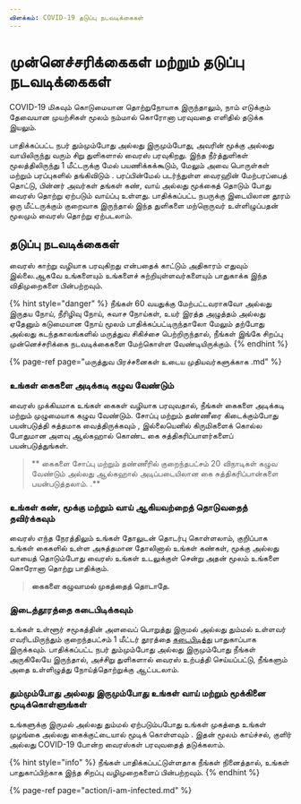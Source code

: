 ```yaml
---
விளக்கம்: COVID-19 தடுப்பு நடவடிக்கைகள் 
---
```


# முன்னெச்சரிக்கைகள் மற்றும் தடுப்பு நடவடிக்கைகள்

COVID-19 மிகவும் கொடுமையான  தொற்றுநோயாக  இருந்தாலும், நாம் எடுக்கும் தேவையான முயற்சிகள் மூலம் நம்மால் கொரோனா பரவுவதை எளிதில் தடுக்க இயலும்.

பாதிக்கப்பட்ட நபர் தும்மும்போது அல்லது இருமும்போது, அவரின்  மூக்கு அல்லது வாயிலிருந்து வரும்  சிறு துளிகளால் வைரஸ் பரவுகிறது. இந்த நீர்த்துளிகள் மூலத்திலிருந்து 1 மீட்டருக்கு மேல் பயணிக்கக்கூடும், மேலும் அவை பொருள்கள் மற்றும் பரப்புகளில் தங்கிவிடும் . பரப்பின்மேல்  படர்ந்துள்ள வைரஹின்   மேற்பரப்பைத் தொட்டு, பின்னர் அவர்கள் தங்கள் கண், வாய் அல்லது மூக்கைத் தொடும் போது  வைரஸ்  தொற்று ஏற்படும் வாய்ப்பு உள்ளது. பாதிக்கப்பட்ட நபருக்கு இடையிலான தூரம் ஒரு மீட்டருக்கும் குறைவாக இருந்தால் இந்த துளிகளை மற்றொருவர்  உள்ளிழுப்பதன் மூலமும் வைரஸ் தொற்று ஏற்படலாம்.

## தடுப்பு நடவடிக்கைகள்

வைரஸ் காற்று வழியாக பரவுகிறது என்பதைக் காட்டும் அதிகாரம்  எதுவும் இல்லை.ஆகவே  உங்களையும் உங்களைச் சுற்றியுள்ளவர்களையும் பாதுகாக்க இந்த விதிமுறைகளை பின்பற்றவும்.

{% hint style="danger" %}
நீங்கள் 60 வயதுக்கு மேற்பட்டவராகவோ  அல்லது இருதய நோய், நீரிழிவு நோய், சுவாச நோய்கள், உயர் இரத்த அழுத்தம் அல்லது ஏதேனும் கடுமையான நோய் மூலம் பாதிக்கப்பட்டிருந்தாலோ மேலும் தற்போது  அல்லது கடந்தகாலங்களில் மருத்துவ சிகிச்சை பெற்றிருந்தால், நீங்கள் இங்கே சிறப்பு முன்னெச்சரிக்கை நடவடிக்கைகளை மேற்கொள்ள வேண்டியிருக்கும்.
{% endhint %}

{% page-ref page="மருத்துவ பிரச்சனைகள் உடைய முதியவர்களுக்காக .md" %}

### உங்கள் கைகளை அடிக்கடி கழுவ வேண்டும்

வைரஸ் முக்கியமாக உங்கள் கைகள் வழியாக பரவுவதால், நீங்கள் கைகளை  அடிக்கடி மற்றும் முழுமையாக கழுவ வேண்டும். சோப்பு மற்றும் தண்ணீரை  கிடைக்கும்போது பயன்படுத்தி சுத்தமாக வைத்திருக்கவும் , இல்லையெனில் கிருமிகளைக் கொல்ல போதுமான அளவு ஆல்கஹால் கொண்ட கை சுத்திகரிப்பாளர்களைப் பயன்படுத்துங்கள்.
> ** கைகளை  சோப்பு மற்றும் தண்ணீரில்  குறைந்தபட்சம் 20 விநாடிகள் கழுவ வேண்டும் அல்லது ஆல்கஹால் அடிப்படையிலான கை சுத்திகரிப்பான்களை பயன்படுத்தலாம். .**

### உங்கள் கண், மூக்கு மற்றும் வாய் ஆகியவற்றைத் தொடுவதைத் தவிர்க்கவும்

வைரஸ் எந்த நேரத்திலும் உங்கள் தோலுடன் தொடர்பு கொள்ளலாம், குறிப்பாக உங்கள் கைகளில்  உள்ள  அசுத்தமான தோலினால்  உங்கள் கண்கள், மூக்கு அல்லது வாயைத் தொடும்போது  வைரஸ் உங்கள் உடலுக்குள் சென்று  அதன் மூலம் உங்களை கொரோனா தொற்று பாதிக்கும்.

> **கைகளை கழுவாமல் முகத்தைத் தொடாதே.**

### **இடைத்தூரத்தை கடைபிடிக்கவும்**

உங்கள் உள்ளூர் சமூகத்தின்  அளவைப் பொறுத்து  இருமல் அல்லது தும்மல் உள்ளவர் எவரிடமிருந்தும் குறைந்தபட்சம் 1 மீட்டர் தூரத்தை [கடைபிடித்து](https://www.who.int/emergencies/diseases/novel-coronavirus-2019/advice-for-public) பாதுகாப்பாக  இருக்கவும்.
பாதிக்கப்பட்ட நபர் தும்மும்போது அல்லது இருமும்போது நீங்கள் அருகிலேயே இருந்தால், அச்சிறு துளிகளால் வைரஸ் உற்பத்தி செய்யப்பட்டு, நீங்களும் அதை  உள்ளிழுத்து நோய்த்தொற்றுக்கு  ஆட்படலாம்.

### தும்மும்போது அல்லது இருமும்போது உங்கள் வாய் மற்றும் மூக்கினை மூடிக்கொள்ளுங்கள் 

உங்களுக்கு இருமல் அல்லது தும்மல் ஏற்படும்பபோது உங்கள் முகத்தை உங்கள் முழங்கை அல்லது கைக்குட்டையால்  மூடிக்  கொள்ளவும் . இதன் மூலம்  காய்ச்சல், குளிர் அல்லது COVID-19 போன்ற வைரஸ்கள் பரவுவதைத் தடுக்கலாம்.

{% hint style="info" %}
நீங்கள் பாதிக்கப்பட்டுள்ளதாக நீங்கள் நினைத்தால், உங்கள் பாதுகாப்பிற்காக இந்த சிறப்பு வழிமுறைகளைப் பின்பற்றவும்.
{% endhint %}

{% page-ref page="action/i-am-infected.md" %}

